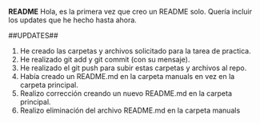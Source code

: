 **README**
Hola, es la primera vez que creo un README solo.
Quería incluir los updates que he hecho hasta ahora.

##UPDATES##
1. He creado las carpetas y archivos solicitado para la tarea de practica.
2. He realizado git add y git commit (con su mensaje).
3. He realizado el git push para subir estas carpetas y archivos al repo.
4. Había creado un README.md en la carpeta manuals en vez en la carpeta principal.
5. Realizo corrección creando un nuevo README.md en la carpeta principal.
6. Realizo eliminación del archivo README.md en la carpeta manuals